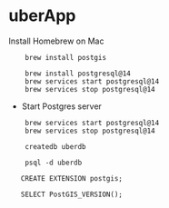 # uberApp


Install Homebrew on Mac
```shell
    brew install postgis
```
```shell
    brew install postgresql@14
    brew services start postgresql@14
    brew services stop postgresql@14
```
- Start Postgres server
```shell
    brew services start postgresql@14
    brew services stop postgresql@14
```
```shell
    createdb uberdb
```
```shell
    psql -d uberdb
```
```shell
   CREATE EXTENSION postgis;
```
```shell
   SELECT PostGIS_VERSION();
```
